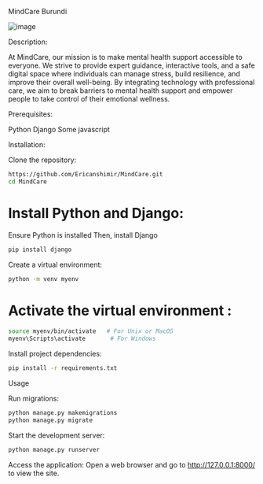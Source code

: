MindCare Burundi

![image](https://github.com/user-attachments/assets/3185023a-261d-44c0-a634-da654600586d)


Description:

At MindCare, our mission is to make mental health support accessible to everyone. We strive to provide expert guidance, interactive tools, and a safe digital space where individuals can manage stress, build resilience, and improve their overall well-being. By integrating technology with professional care, we aim to break barriers to mental health support and empower people to take control of their emotional wellness.

Prerequisites:

Python 
Django 
Some javascript

Installation:

Clone the repository:
```bash
https://github.com/Ericanshimir/MindCare.git
cd MindCare
```

# Install Python and Django:


Ensure Python is installed
Then, install Django

```bash
pip install django 
```

Create a virtual environment:
```bash
python -m venv myenv
```
# Activate the virtual environment :
```bash
source myenv/bin/activate   # For Unix or MacOS
myenv\Scripts\activate       # For Windows
```

Install project dependencies:
```bash
pip install -r requirements.txt
```
Usage

Run migrations:
```bash
python manage.py makemigrations
python manage.py migrate
```
Start the development server:

```bash
python manage.py runserver
```

Access the application:
Open a web browser and go to http://127.0.0.1:8000/ to view the site.

